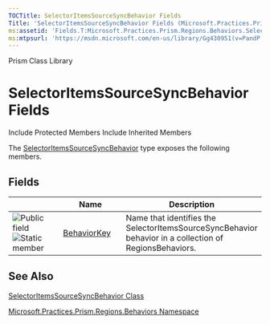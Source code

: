 ```yaml
---
TOCTitle: SelectorItemsSourceSyncBehavior Fields
Title: 'SelectorItemsSourceSyncBehavior Fields (Microsoft.Practices.Prism.Regions.Behaviors)'
ms:assetid: 'Fields.T:Microsoft.Practices.Prism.Regions.Behaviors.SelectorItemsSourceSyncBehavior'
ms:mtpsurl: 'https://msdn.microsoft.com/en-us/library/Gg430951(v=PandP.50)'
---
```


Prism Class Library

SelectorItemsSourceSyncBehavior Fields
======================================

Include Protected Members
Include Inherited Members

The [SelectorItemsSourceSyncBehavior](https://msdn.microsoft.com/t:microsoft.practices.prism.regions.behaviors.selectoritemssourcesyncbehavior) type exposes the following members.

Fields
------

<span id="fieldTableToggle"></span>
<table>
<colgroup>
<col width="33%" />
<col width="33%" />
<col width="33%" />
</colgroup>
<thead>
<tr class="header">
<th> </th>
<th>Name</th>
<th>Description</th>
</tr>
</thead>
<tbody>
<tr class="odd">
<td><img src="https://msdn.microsoft.com/en-us/Gg430951.pubfield(en-us,PandP.50).gif" title="Public field" /><img src="https://msdn.microsoft.com/en-us/Gg430951.static(en-us,PandP.50).gif" title="Static member" /></td>
<td><a href="https://msdn.microsoft.com/f:microsoft.practices.prism.regions.behaviors.selectoritemssourcesyncbehavior.behaviorkey">BehaviorKey</a></td>
<td><div class="summary">
Name that identifies the SelectorItemsSourceSyncBehavior behavior in a collection of RegionsBehaviors.
</div></td>
</tr>
</tbody>
</table>

See Also
--------

<span id="seeAlsoToggle"></span>
[SelectorItemsSourceSyncBehavior Class](https://msdn.microsoft.com/t:microsoft.practices.prism.regions.behaviors.selectoritemssourcesyncbehavior)

[Microsoft.Practices.Prism.Regions.Behaviors Namespace](https://msdn.microsoft.com/n:microsoft.practices.prism.regions.behaviors)
